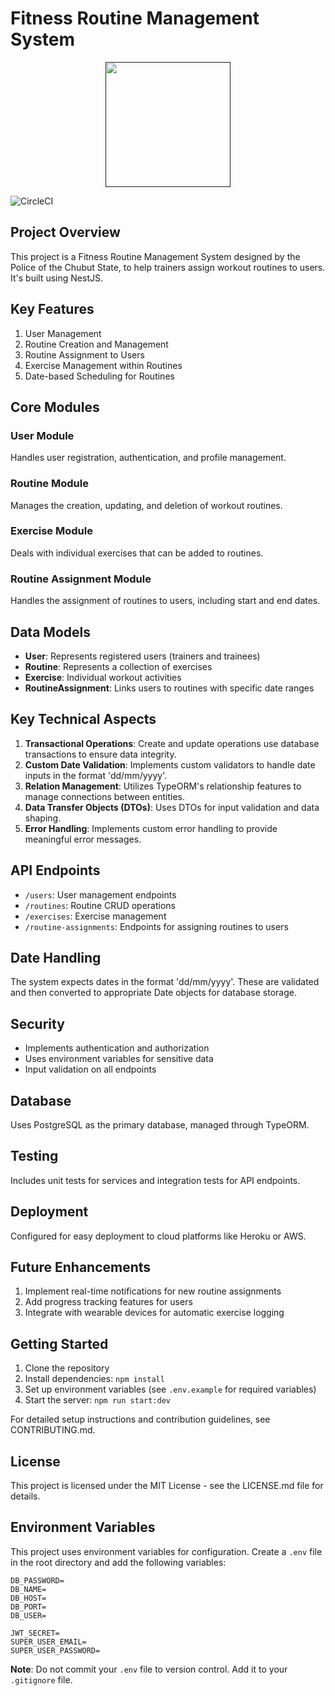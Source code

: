 # Fitness Routine Management System

<p align="center">
  <a href="" target="blank"><img src="https://cicech.org/wp-content/uploads/2023/12/231207Policia.jpg" width="200" alt="" /></a>
</p>

![CircleCI](https://img.shields.io/circleci/build/github/nestjs/nest/master?token=abc123def456)

## Project Overview

This project is a Fitness Routine Management System designed by the Police of the Chubut State, to help trainers assign workout routines to users. It's built using NestJS.

## Key Features

1. User Management
2. Routine Creation and Management
3. Routine Assignment to Users
4. Exercise Management within Routines
5. Date-based Scheduling for Routines

## Core Modules

### User Module

Handles user registration, authentication, and profile management.

### Routine Module

Manages the creation, updating, and deletion of workout routines.

### Exercise Module

Deals with individual exercises that can be added to routines.

### Routine Assignment Module

Handles the assignment of routines to users, including start and end dates.

## Data Models

- **User**: Represents registered users (trainers and trainees)
- **Routine**: Represents a collection of exercises
- **Exercise**: Individual workout activities
- **RoutineAssignment**: Links users to routines with specific date ranges

## Key Technical Aspects

1. **Transactional Operations**: Create and update operations use database transactions to ensure data integrity.
2. **Custom Date Validation**: Implements custom validators to handle date inputs in the format 'dd/mm/yyyy'.
3. **Relation Management**: Utilizes TypeORM's relationship features to manage connections between entities.
4. **Data Transfer Objects (DTOs)**: Uses DTOs for input validation and data shaping.
5. **Error Handling**: Implements custom error handling to provide meaningful error messages.

## API Endpoints

- `/users`: User management endpoints
- `/routines`: Routine CRUD operations
- `/exercises`: Exercise management
- `/routine-assignments`: Endpoints for assigning routines to users

## Date Handling

The system expects dates in the format 'dd/mm/yyyy'. These are validated and then converted to appropriate Date objects for database storage.

## Security

- Implements authentication and authorization
- Uses environment variables for sensitive data
- Input validation on all endpoints

## Database

Uses PostgreSQL as the primary database, managed through TypeORM.

## Testing

Includes unit tests for services and integration tests for API endpoints.

## Deployment

Configured for easy deployment to cloud platforms like Heroku or AWS.

## Future Enhancements

1. Implement real-time notifications for new routine assignments
2. Add progress tracking features for users
3. Integrate with wearable devices for automatic exercise logging

## Getting Started

1. Clone the repository
2. Install dependencies: `npm install`
3. Set up environment variables (see `.env.example` for required variables)
4. Start the server: `npm run start:dev`

For detailed setup instructions and contribution guidelines, see CONTRIBUTING.md.

## License

This project is licensed under the MIT License - see the LICENSE.md file for details.

## Environment Variables

This project uses environment variables for configuration. Create a `.env` file in the root directory and add the following variables:

```
DB_PASSWORD=
DB_NAME=
DB_HOST=
DB_PORT=
DB_USER=

JWT_SECRET=
SUPER_USER_EMAIL=
SUPER_USER_PASSWORD=
```

**Note**: Do not commit your `.env` file to version control. Add it to your `.gitignore` file.
